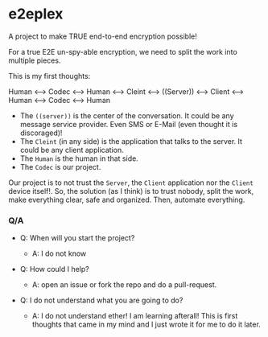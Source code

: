 # e2eplex
A project to make TRUE end-to-end encryption possible!



For a true E2E un-spy-able encryption, we need to split the work into multiple pieces.

This is my first thoughts:


Human <--> Codec <--> Human <--> Cleint <--> ((Server)) <--> Client <--> Human <--> Codec <--> Human

- The `((server))` is the center of the conversation. It could be any message service provider. Even SMS or E-Mail (even thought it is discoraged)!
- The `Cleint` (in any side) is the application that talks to the server. It could be any client application.
- The `Human` is the human in that side.
- The `Codec` is our project.

Our project is to not trust the `Server`, the `Client` application nor the `Client` device itself!.
So, the solution (as I think) is to trust nobody, split the work, make everything clear, safe and organized. Then, automate everything.

### Q/A
- Q: When will you start the project?
  - A: I do not know
  
- Q: How could I help?
  - A: open an issue or fork the repo and do a pull-request.

- Q: I do not understand what you are going to do?
  - A: I do not understand ether! I am learning afterall! This is first thoughts that came in my mind and I just wrote it for me to do it later.

